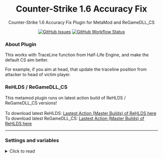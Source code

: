 <h1 align="center">Counter-Strike 1.6 Accuracy Fix</h1>
<p align="center">Counter-Strike 1.6 Accuracy Fix Plugin for MetaMod and ReGameDLL_CS</p>

<p align="center">
    <a href="https://github.com/SmileYzn/AccuracyFix/issues"><img alt="GitHub Issues" src="https://img.shields.io/github/issues-raw/smileyzn/AccuracyFix?style=flat-square"></a>
    <a href="https://github.com/SmileYzn/AccuracyFix/actions"><img alt="GitHub Workflow Status" src="https://img.shields.io/github/actions/workflow/status/SmileYzn/AccuracyFix/build.yml?branch=main&label=Build&style=flat-square"></a>
</p>

<h3>About Plugin</h3>
<p>This works with TraceLine function from Half-Life Engine, and make the default CS aim better.</p>
<p>For example, if you aim at head, that update the traceline position from attacker to head of victim player.</p>

<h3>ReHLDS / ReGameDLL_CS</h3>
<p>
    This metamod plugin runs on latest action build of ReHLDS / ReGameDLL_CS versions!
    <br>
    <br>To download latest ReHLDS: <a href="https://github.com/dreamstalker/rehlds/actions?query=branch%3Amaster+is%3Asuccess+event%3Apush">Lastest Action (Master Builds) of ReHLDS here</a>
    <br>To download latest ReGameDLL_CS: <a href="https://github.com/s1lentq/ReGameDLL_CS/actions?query=is%3Asuccess+branch%3Amaster+event%3Apush">Lastest Action (Master Builds) of ReHLDS here</a>
</p>



------

<h3>Settings and variables</h3>

<details>
    <summary>Click to read</summary>
    
    // Fix traceline while player is jumping
    //
    // 0 Player must be on ground to traceline (FL_ONGROUND)
    // 1 Fix is apply for all conditions
    //
    // Default "0"
    //
    af_jump_fix "0"
    
    // Aim distance check for all weapons
    // If is set, it will replace all weapon variables
    // The default aim distance check of an weapon is 8192.0
    // Set to -1.0 to disable and use individual weapon values
    //
    // Default "-1.0"
    //
    af_distance_all 		"-1.0"
    
    // Aim distance check of each weapon
    // The default distance check aim is 8192.0
    //
    // Default "8192.0"
    //
    af_distance_weapon_ak47 	"8192.0"
    af_distance_weapon_aug 		"8192.0"
    af_distance_weapon_awp 		"8192.0"
    af_distance_weapon_deagle 	"8192.0"
    af_distance_weapon_elite 	"8192.0"
    af_distance_weapon_famas	"8192.0"
    af_distance_weapon_fiveseven	"8192.0"
    af_distance_weapon_g3sg1 	"8192.0"
    af_distance_weapon_galil 	"8192.0"
    af_distance_weapon_glock 	"8192.0"
    af_distance_weapon_glock18 	"8192.0"
    af_distance_weapon_m249 	"8192.0"
    af_distance_weapon_m3 		"1024.0"
    af_distance_weapon_m4a1 	"8192.0"
    af_distance_weapon_mac10 	"8192.0"
    af_distance_weapon_mp5navy 	"8192.0"
    af_distance_weapon_p228 	"8192.0"
    af_distance_weapon_p90 		"8192.0"
    af_distance_weapon_scout 	"8192.0"
    af_distance_weapon_sg550 	"8192.0"
    af_distance_weapon_sg552 	"8192.0"
    af_distance_weapon_tmp 		"8192.0"
    af_distance_weapon_ump45 	"8192.0"
    af_distance_weapon_usp 		"8192.0"
    af_distance_weapon_xm1014 	"1024.0"
    
    
    // Accuracy of all weapons
    // If is set, it will replace all weapon variables
    // The default distance to fix trace line is 8192.0
    // Set to -1.0 to disable and use individual weapon values
    //
    // Default "-1.0"
    //
    af_accuracy_all 		"-1.0"
    
    // Accuracy of each weapon
    // The default distance to fix trace line is 9999.0
    //
    // Default "9999.0"
    //
    af_accuracy_weapon_ak47 	"9999.0"
    af_accuracy_weapon_aug 		"9999.0"
    af_accuracy_weapon_awp 		"9999.0"
    af_accuracy_weapon_deagle 	"9999.0"
    af_accuracy_weapon_elite 	"9999.0"
    af_accuracy_weapon_famas	"9999.0"
    af_accuracy_weapon_fiveseven	"9999.0"
    af_accuracy_weapon_g3sg1 	"9999.0"
    af_accuracy_weapon_galil 	"9999.0"
    af_accuracy_weapon_glock 	"9999.0"
    af_accuracy_weapon_glock18 	"9999.0"
    af_accuracy_weapon_m249 	"9999.0"
    af_accuracy_weapon_m3 		"9999.0"
    af_accuracy_weapon_m4a1 	"9999.0"
    af_accuracy_weapon_mac10 	"9999.0"
    af_accuracy_weapon_mp5navy 	"9999.0"
    af_accuracy_weapon_p228 	"9999.0"
    af_accuracy_weapon_p90 		"9999.0"
    af_accuracy_weapon_scout 	"9999.0"
    af_accuracy_weapon_sg550 	"9999.0"
    af_accuracy_weapon_sg552 	"9999.0"
    af_accuracy_weapon_tmp 		"9999.0"
    af_accuracy_weapon_ump45 	"9999.0"
    af_accuracy_weapon_usp 		"9999.0"
    af_accuracy_weapon_xm1014 	"9999.0"

    
</details>
